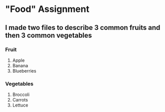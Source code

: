 # "Food" Assignment
## I made two files to describe 3 common fruits and then 3 common vegetables
### Fruit 
1. Apple
2. Banana
3. Blueberries
### Vegetables
1. Broccoli
2. Carrots
3. Lettuce
